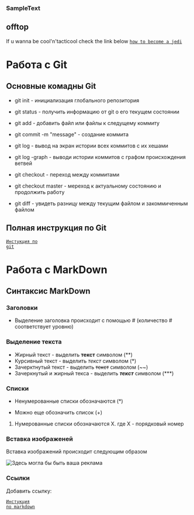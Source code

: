 ### SampleText

## offtop
If u wanna be cool'n'tacticool check the link below
 <code>[how to become a jedi](https://vk.com/club149926417)
</code>

# Работа с Git
## Основные комадны Git

 * git init - инициализация глобального репозитория

 * git status - получить информацию от git о его текущем состоянии

 * git add - добавить файл или файлы к следущему коммиту

 * git commit -m "message" - создание коммита

 * git log - вывод на экран истории всех коммитов с их хешами

 * git log -graph - выводи истории коммитов с графом происхождения ветвей

 * git checkout - переход между коммитами

 * git checkout master - мереход к актуальному состоянию и продолжить работу

 * git diff - увидеть разницу между текущим файлом и закоммиченным файлом

 ## Полная инструкция по Git

 <code>[Инстукция по git](https://git-scm.com/docs/user-manual)
</code>
 
 # Работа с MarkDown

 ## Синтаксис MarkDown

 ### Заголовки

 * Выделение заголовка происходит с помощью # (количество # соответствует уровню)


### Выделение текста
  * Жирный текст - выделить **текст** символом (**)
  * Курсивный текст - выделить *текст* символом (*)
  * Зачерктнутый текст - выделить ~~текст~~  символом (~~)
  * Зачеркнутый и жирный текса - выделить ***текст*** символом (***)

### Списки

* Ненумерованные списки обозначаются (*)
+ Можно еще обозначить список (+)
1. Нумерованные списки обозначаются Х. где Х - порядковый номер

### Вставка изображеней

Вставка изображений происходит следующим образом

![Здесь могла бы быть ваша реклама](NicePhoto.jpg)

### Ссылки

Добавить ссылку:

<code>[Инстукция по markdown](https://learn.microsoft.com/ru-ru/contribute/markdown-reference)
</code>
